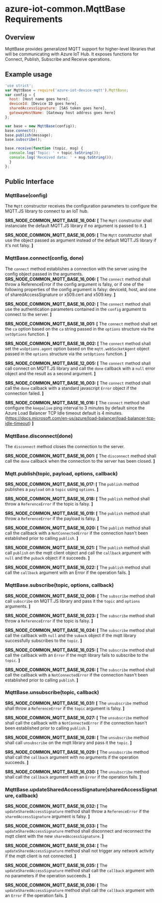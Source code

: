 # azure-iot-common.MqttBase Requirements

## Overview
MqttBase provides generalized MQTT support for higher-level libraries that will be communicating with Azure IoT Hub. It exposes functions for Connect, Publish, Subscribe and Receive operations.

## Example usage

```js
'use strict';
var MqttBase = require('azure-iot-device-mqtt').MqttBase;
var config = {
  host: [Host name goes here],
  deviceId: [Device ID goes here],
  sharedAccessSignature: [SAS token goes here],
  gatewayHostName: [Gateway host address goes here]
};

var base = new MqttBase(config));
base.connect();
base.publish(message);
base.subscribe();

base.receive(function (topic, msg) {
  console.log('Topic: ' + topic.toString());
  console.log('Received data: ' + msg.toString());
  }
};
```

## Public Interface

### MqttBase(config)
The `Mqtt` constructor receives the configuration parameters to configure the MQTT.JS library to connect to an IoT hub.

**SRS_NODE_COMMON_MQTT_BASE_16_004: [** The `Mqtt` constructor shall instanciate the default MQTT.JS library if no argument is passed to it. **]**

**SRS_NODE_COMMON_MQTT_BASE_16_005: [** The `Mqtt` constructor shall use the object passed as argument instead of the default MQTT.JS library if it's not falsy. **]**

### MqttBase.connect(config, done)
The `connect` method establishes a connection with the server using the config object passed in the arguments.
**SRS_NODE_COMMON_MQTT_BASE_16_006: [** The `connect` method shall throw a ReferenceError if the config argument is falsy, or if one of the following properties of the config argument is falsy: deviceId, host, and one of sharedAccessSignature or x509.cert and x509.key. **]**

**SRS_NODE_COMMON_MQTT_BASE_16_002: [** The `connect` method shall use the authentication parameters contained in the `config` argument to connect to the server. **]**

**SRS_NODE_COMMON_MQTT_BASE_18_001: [** The `connect` method shall set the `ca` option based on the `ca` string passed in the `options` structure via the `setOptions` function. **]**

**SRS_NODE_COMMON_MQTT_BASE_18_002: [** The `connect` method shall set the `wsOptions.agent` option based on the `mqtt.webSocketAgent` object passed in the `options` structure via the `setOptions` function. **]**

**SRS_NODE_COMMON_MQTT_BASE_12_005: [** The `connect` method shall call connect on MQTT.JS  library and call the `done` callback with a `null` error object and the result as a second argument. **]**

**SRS_NODE_COMMON_MQTT_BASE_16_003: [** The `connect` method shall call the `done` callback with a standard javascript `Error` object if the connection failed. **]**

**SRS_NODE_COMMON_MQTT_BASE_16_016: [** The `connect` method shall configure the `keepalive` ping interval to 3 minutes by default since the Azure Load Balancer TCP Idle timeout default is 4 minutes. (https://docs.microsoft.com/en-us/azure/load-balancer/load-balancer-tcp-idle-timeout) **]**

### MqttBase.disconnect(done)
The `disconnect` method closes the connection to the server.

**SRS_NODE_COMMON_MQTT_BASE_16_001: [** The `disconnect` method shall call the `done` callback when the connection to the server has been closed. **]**

### Mqtt.publish(topic, payload, options, callback)

**SRS_NODE_COMMON_MQTT_BASE_16_017: [** The `publish` method publishes a `payload` on a `topic` using `options`. **]**

**SRS_NODE_COMMON_MQTT_BASE_16_018: [** The `publish` method shall throw a `ReferenceError` if the topic is falsy. **]**

**SRS_NODE_COMMON_MQTT_BASE_16_019: [** The `publish` method shall throw a `ReferenceError` if the payload is falsy. **]**

**SRS_NODE_COMMON_MQTT_BASE_16_020: [** The `publish` method shall call the callback with a `NotConnectedError` if the connection hasn't been established prior to calling `publish`. **]**

**SRS_NODE_COMMON_MQTT_BASE_16_021: [** The  `publish` method shall call `publish` on the mqtt client object and call the `callback` argument with `null` and the `puback` object if it succeeds. **]**

**SRS_NODE_COMMON_MQTT_BASE_16_022: [** The `publish` method shall call the `callback` argument with an Error if the operation fails. **]**


### MqttBase.subscribe(topic, options, callback)

**SRS_NODE_COMMON_MQTT_BASE_12_008: [** The `subscribe` method shall call `subscribe`  on MQTT.JS  library and pass it the `topic` and `options` arguments. **]**

**SRS_NODE_COMMON_MQTT_BASE_16_023: [** The `subscribe` method shall throw a `ReferenceError` if the topic is falsy. **]**

**SRS_NODE_COMMON_MQTT_BASE_16_024: [** The `subscribe` method shall call the callback with `null` and the `suback` object if the mqtt library successfully subscribes to the `topic`. **]**

**SRS_NODE_COMMON_MQTT_BASE_16_025: [** The `subscribe` method shall call the callback with an `Error` if the mqtt library fails to subscribe to the `topic`. **]**

**SRS_NODE_COMMON_MQTT_BASE_16_026: [** The `subscribe` method shall call the callback with a `NotConnectedError` if the connection hasn't been established prior to calling `publish`. **]**

### MqttBase.unsubscribe(topic, callback)

**SRS_NODE_COMMON_MQTT_BASE_16_031: [** The `unsubscribe` method shall throw a `ReferenceError` if the `topic` argument is falsy. **]**

**SRS_NODE_COMMON_MQTT_BASE_16_027: [** The `unsubscribe` method shall call the callback with a `NotConnectedError` if the connection hasn't been established prior to calling `publish`. **]**

**SRS_NODE_COMMON_MQTT_BASE_16_028: [** The `unsubscribe` method shall call `unsubscribe` on the mqtt library and pass it the `topic`. **]**

**SRS_NODE_COMMON_MQTT_BASE_16_029: [** The `unsubscribe` method shall call the `callback` argument with no arguments if the operation succeeds. **]**

**SRS_NODE_COMMON_MQTT_BASE_16_030: [** The `unsubscribe` method shall call the `callback` argument with an `Error` if the operation fails. **]**


### MqttBase.updateSharedAccessSignature(sharedAccessSignature, callback)

**SRS_NODE_COMMON_MQTT_BASE_16_032: [** The `updateSharedAccessSignature` method shall throw a `ReferenceError` if the `sharedAccessSignature` argument is falsy. **]**

**SRS_NODE_COMMON_MQTT_BASE_16_033: [** The `updateSharedAccessSignature` method shall disconnect and reconnect the mqtt client with the new `sharedAccessSignature`. **]**

**SRS_NODE_COMMON_MQTT_BASE_16_034: [** The `updateSharedAccessSignature` method shall not trigger any network activity if the mqtt client is not connected. **]**

**SRS_NODE_COMMON_MQTT_BASE_16_035: [** The `updateSharedAccessSignature` method shall call the `callback` argument with no parameters if the operation succeeds. **]**

**SRS_NODE_COMMON_MQTT_BASE_16_036: [** The `updateSharedAccessSignature` method shall call the `callback` argument with an `Error` if the operation fails. **]**